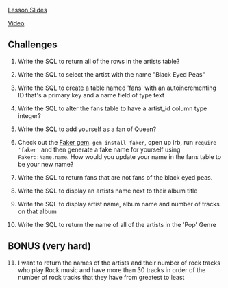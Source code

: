 [Lesson Slides](https://docs.google.com/presentation/d/142KIVPbJRMtFsrHuonXkJkbEkvIyMy3OXHteFZZe5tQ/edit?usp=sharing)

[Video](https://youtu.be/i0avkuHmBFg)


## Challenges

1. Write the SQL to return all of the rows in the artists table?


2. Write the SQL to select the artist with the name "Black Eyed Peas"


3. Write the SQL to create a table named 'fans' with an autoincrementing ID that's a primary key and a name field of type text


4. Write the SQL to alter the fans table to have a artist_id column type integer?


5. Write the SQL to add yourself as a fan of Queen?


6. Check out the [Faker gem](https://github.com/stympy/faker). `gem install faker`, open up irb, run `require 'faker'` and then generate a fake name for yourself using `Faker::Name.name`. How would you update your name in the fans table to be your new name?


7. Write the SQL to return fans that are not fans of the black eyed peas.


8. Write the SQL to display an artists name next to their album title


9. Write the SQL to display artist name, album name and number of tracks on that album


10. Write the SQL to return the name of all of the artists in the 'Pop' Genre


## BONUS (very hard)

11. I want to return the names of the artists and their number of rock tracks
    who play Rock music
    and have more than 30 tracks
    in order of the number of rock tracks that they have
    from greatest to least
